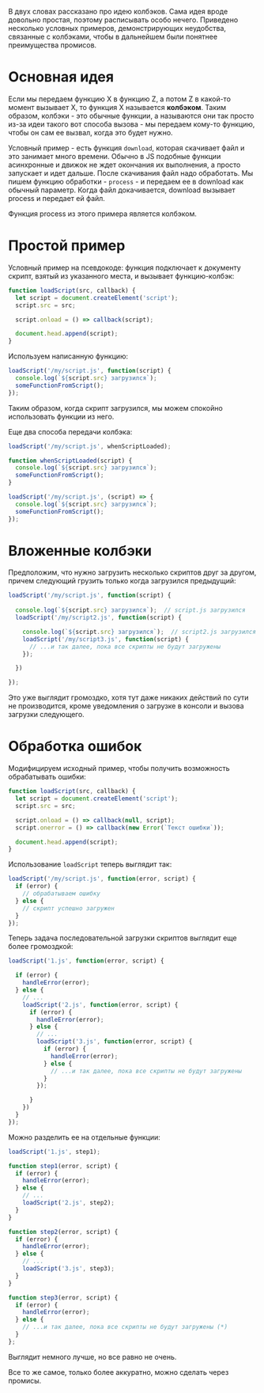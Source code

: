 В двух словах рассказано про идею колбэков. Сама идея вроде довольно простая, поэтому расписывать особо нечего. Приведено несколько условных примеров, демонстрирующих неудобства, связанные с колбэками, чтобы в дальнейшем были понятнее преимущества промисов.



# Основная идея

Если мы передаем функцию X в функцию Z, а потом Z в какой-то момент вызывает X, то функция X называется **колбэком**. Таким образом, колбэки - это обычные функции, а называются они так просто из-за идеи такого вот способа вызова - мы передаем кому-то функцию, чтобы он сам ее вызвал, когда это будет нужно.

Условный пример - есть функция `download`, которая скачивает файл и это занимает много времени. Обычно в JS подобные функции асинхронные и движок не ждет окончания их выполнения, а просто запускает и идет дальше. После скачивания файл надо обработать. Мы пишем функцию обработки - `process` - и передаем ее в download как обычный параметр. Когда файл докачивается, download вызывает process и передает ей файл.

Функция process из этого примера является колбэком.



# Простой пример

Условный пример на псевдокоде: функция подключает к документу скрипт, взятый из указанного места, и вызывает функцию-колбэк:

```javascript
function loadScript(src, callback) {
  let script = document.createElement('script');
  script.src = src;

  script.onload = () => callback(script);

  document.head.append(script);
}
```

Используем написанную функцию:

```javascript
loadScript('/my/script.js', function(script) {
  console.log(`${script.src} загрузился`);
  someFunctionFromScript();
});
```

Таким образом, когда скрипт загрузился, мы можем спокойно использовать функции из него.

Еще два способа передачи колбэка:

```javascript
loadScript('/my/script.js', whenScriptLoaded);

function whenScriptLoaded(script) {
  console.log(`${script.src} загрузился`);
  someFunctionFromScript();
}
```

```javascript
loadScript('/my/script.js', (script) => {
  console.log(`${script.src} загрузился`);
  someFunctionFromScript();
});
```



# Вложенные колбэки

Предположим, что нужно загрузить несколько скриптов друг за другом, причем следующий грузить только когда загрузился предыдущий:

```javascript
loadScript('/my/script.js', function(script) {
    
  console.log(`${script.src} загрузился`);  // script.js загрузился
  loadScript('/my/script2.js', function(script) {

    console.log(`${script.src} загрузился`);  // script2.js загрузился
    loadScript('/my/script3.js', function(script) {
      // ...и так далее, пока все скрипты не будут загружены
    });

  })

});
```

Это уже выглядит громоздко, хотя тут даже никаких действий по сути не производится, кроме уведомления о загрузке в консоли и вызова загрузки следующего.



# Обработка ошибок

Модифицируем исходный пример, чтобы получить возможность обрабатывать ошибки:

```javascript
function loadScript(src, callback) {
  let script = document.createElement('script');
  script.src = src;

  script.onload = () => callback(null, script);
  script.onerror = () => callback(new Error(`Текст ошибки`));

  document.head.append(script);
}
```

Использование `loadScript` теперь выглядит так:

```javascript
loadScript('/my/script.js', function(error, script) {
  if (error) {
    // обрабатываем ошибку
  } else {
    // скрипт успешно загружен
  }
});
```

Теперь задача последовательной загрузки скриптов выглядит еще более громоздкой:

```javascript
loadScript('1.js', function(error, script) {

  if (error) {
    handleError(error);
  } else {
    // ...
    loadScript('2.js', function(error, script) {
      if (error) {
        handleError(error);
      } else {
        // ...
        loadScript('3.js', function(error, script) {
          if (error) {
            handleError(error);
          } else {
            // ...и так далее, пока все скрипты не будут загружены
          }
        });

      }
    })
  }
});
```

Можно разделить ее на отдельные функции:

```javascript
loadScript('1.js', step1);

function step1(error, script) {
  if (error) {
    handleError(error);
  } else {
    // ...
    loadScript('2.js', step2);
  }
}

function step2(error, script) {
  if (error) {
    handleError(error);
  } else {
    // ...
    loadScript('3.js', step3);
  }
}

function step3(error, script) {
  if (error) {
    handleError(error);
  } else {
    // ...и так далее, пока все скрипты не будут загружены (*)
  }
};
```

Выглядит немного лучше, но все равно не очень.

Все то же самое, только более аккуратно, можно сделать через промисы.
